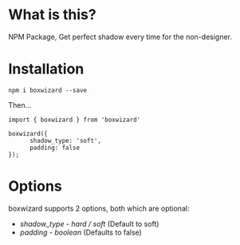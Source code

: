# What is this?

NPM Package, Get perfect shadow every time for the non-designer.

# Installation

`npm i boxwizard --save`

Then...

```
import { boxwizard } from 'boxwizard'

boxwizard({
      shadow_type: 'soft',
      padding: false
});
```
# Options

boxwizard supports 2 options, both which are optional:

* *shadow_type* - _hard / soft_ (Default to soft)
* *padding* - _boolean_ (Defaults to false)